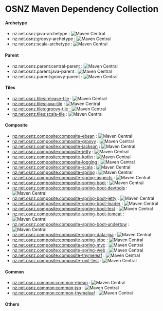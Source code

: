# OSNZ Maven Dependency Collection

#### Archetype
* nz.net.osnz:java-archetype : ![Maven Central](https://img.shields.io/maven-central/v/nz.net.osnz/java-archetype.svg?style=flat-square)
* nz.net.osnz:groovy-archetype : ![Maven Central](https://img.shields.io/maven-central/v/nz.net.osnz/groovy-archetype.svg?style=flat-square)
* nz.net.osnz:scala-archetype : ![Maven Central](https://img.shields.io/maven-central/v/nz.net.osnz/scala-archetype.svg?style=flat-square)

#### Parent
* nz.net.osnz.parent:central-parent : ![Maven Central](https://img.shields.io/maven-central/v/nz.net.osnz.parent/central-parent.svg?style=flat-square)
* nz.net.osnz.parent:java-parent : ![Maven Central](https://img.shields.io/maven-central/v/nz.net.osnz.parent/java-parent.svg?style=flat-square)
* nz.net.osnz.parent:groovy-parent : ![Maven Central](https://img.shields.io/maven-central/v/nz.net.osnz.parent/groovy-parent.svg?style=flat-square)

#### Tiles
* [nz.net.osnz.tiles:release-tile](https://github.com/OSNZ/release-tile) : ![Maven Central](https://img.shields.io/maven-central/v/io.osnz.tiles/release-tile.svg?style=flat-square)
* [nz.net.osnz.tiles:java-tile](https://github.com/OSNZ/java-tile) : ![Maven Central](https://img.shields.io/maven-central/v/io.osnz.tiles/java-tile.svg?style=flat-square)
* [nz.net.osnz.tiles:groovy-tile](https://github.com/OSNZ/groovy-tile) : ![Maven Central](https://img.shields.io/maven-central/v/io.osnz.tiles/groovy-tile.svg?style=flat-square)
* [nz.net.osnz.tiles:scala-tile](https://github.com/OSNZ/scala-tile) : ![Maven Central](https://img.shields.io/maven-central/v/io.osnz.tiles/scala-tile.svg?style=flat-square)

#### Composite
* [nz.net.osnz.composite:composite-ebean](https://github.com/OpenSourceNZ/composite-ebean) : ![Maven Central](https://img.shields.io/maven-central/v/nz.net.osnz.composite/composite-ebean.svg?style=flat-square)
* [nz.net.osnz.composite:composite-groovy](https://github.com/OpenSourceNZ/composite-groovy) : ![Maven Central](https://img.shields.io/maven-central/v/nz.net.osnz.composite/composite-groovy.svg?style=flat-square)
* [nz.net.osnz.composite:composite-jackson](https://github.com/OpenSourceNZ/composite-jackson) : ![Maven Central](https://img.shields.io/maven-central/v/nz.net.osnz.composite/composite-jackson.svg?style=flat-square)
* [nz.net.osnz.composite:composite-jetty](https://github.com/OpenSourceNZ/composite-jetty) : ![Maven Central](https://img.shields.io/maven-central/v/nz.net.osnz.composite/composite-jetty.svg?style=flat-square)
* [nz.net.osnz.composite:composite-kotlin](https://github.com/OpenSourceNZ/composite-kotlin) : ![Maven Central](https://img.shields.io/maven-central/v/nz.net.osnz.composite/composite-kotlin.svg?style=flat-square)
* [nz.net.osnz.composite:composite-logging](https://github.com/OpenSourceNZ/composite-logging) : ![Maven Central](https://img.shields.io/maven-central/v/nz.net.osnz.composite/composite-logging.svg?style=flat-square)
* [nz.net.osnz.composite:composite-scala](https://github.com/OpenSourceNZ/composite-scala) : ![Maven Central](https://img.shields.io/maven-central/v/nz.net.osnz.composite/composite-scala.svg?style=flat-square)
* [nz.net.osnz.composite:composite-spring](https://github.com/OpenSourceNZ/composite-spring) : ![Maven Central](https://img.shields.io/maven-central/v/nz.net.osnz.composite/composite-spring.svg?style=flat-square)
* [nz.net.osnz.composite:composite-spring-aspects](https://github.com/OpenSourceNZ/composite-spring-aspects) : ![Maven Central](https://img.shields.io/maven-central/v/nz.net.osnz.composite/composite-spring-aspects.svg?style=flat-square)
* [nz.net.osnz.composite:composite-spring-boot](https://github.com/OpenSourceNZ/composite-spring-boot) : ![Maven Central](https://img.shields.io/maven-central/v/nz.net.osnz.composite/composite-spring-boot.svg?style=flat-square)
* [nz.net.osnz.composite:composite-spring-boot-devtools](https://github.com/OpenSourceNZ/composite-spring-boot-devtools) : ![Maven Central](https://img.shields.io/maven-central/v/nz.net.osnz.composite/composite-spring-boot-devtools.svg?style=flat-square)
* [nz.net.osnz.composite:composite-spring-boot-jetty](https://github.com/OpenSourceNZ/composite-spring-boot-jetty) : ![Maven Central](https://img.shields.io/maven-central/v/nz.net.osnz.composite/composite-spring-boot-jetty.svg?style=flat-square)
* [nz.net.osnz.composite:composite-spring-boot-loader](https://github.com/OpenSourceNZ/composite-spring-boot-loader) : ![Maven Central](https://img.shields.io/maven-central/v/nz.net.osnz.composite/composite-spring-boot-loader.svg?style=flat-square)
* [nz.net.osnz.composite:composite-spring-boot-test](https://github.com/OpenSourceNZ/composite-spring-boot-test) : ![Maven Central](https://img.shields.io/maven-central/v/nz.net.osnz.composite/composite-spring-boot-test.svg?style=flat-square)
* [nz.net.osnz.composite:composite-spring-boot-tomcat](https://github.com/OpenSourceNZ/composite-spring-boot-tomcat) : ![Maven Central](https://img.shields.io/maven-central/v/nz.net.osnz.composite/composite-spring-boot-tomcat.svg?style=flat-square)
* [nz.net.osnz.composite:composite-spring-boot-undertow](https://github.com/OpenSourceNZ/composite-spring-boot-undertow) : ![Maven Central](https://img.shields.io/maven-central/v/nz.net.osnz.composite/composite-spring-boot-undertow.svg?style=flat-square)
* [nz.net.osnz.composite:composite-spring-data-jpa](https://github.com/OpenSourceNZ/composite-spring-data-jpa) : ![Maven Central](https://img.shields.io/maven-central/v/nz.net.osnz.composite/composite-spring-data-jpa.svg?style=flat-square)
* [nz.net.osnz.composite:composite-spring-jdbc](https://github.com/OpenSourceNZ/composite-spring-jdbc) : ![Maven Central](https://img.shields.io/maven-central/v/nz.net.osnz.composite/composite-spring-jdbc.svg?style=flat-square)
* [nz.net.osnz.composite:composite-spring-mvc](https://github.com/OpenSourceNZ/composite-spring-mvc) : ![Maven Central](https://img.shields.io/maven-central/v/nz.net.osnz.composite/composite-spring-mvc.svg?style=flat-square)
* [nz.net.osnz.composite:composite-spring-web](https://github.com/OpenSourceNZ/composite-spring-web) : ![Maven Central](https://img.shields.io/maven-central/v/nz.net.osnz.composite/composite-spring-web.svg?style=flat-square)
* [nz.net.osnz.composite:composite-thymeleaf](https://github.com/OpenSourceNZ/composite-thymeleaf) : ![Maven Central](https://img.shields.io/maven-central/v/nz.net.osnz.composite/composite-thymeleaf.svg?style=flat-square)
* [nz.net.osnz.composite:composite-unit-test](https://github.com/OpenSourceNZ/composite-unit-test) : ![Maven Central](https://img.shields.io/maven-central/v/nz.net.osnz.composite/composite-unit-test.svg?style=flat-square)


#### Common
* [nz.net.osnz.common:common-ebean](https://github.com/OpenSourceNZ/common-ebean) : ![Maven Central](https://img.shields.io/maven-central/v/nz.net.osnz.common/common-ebean.svg?style=flat-square)
* [nz.net.osnz.common:common-jsp](https://github.com/OpenSourceNZ/common-jsp) : ![Maven Central](https://img.shields.io/maven-central/v/nz.net.osnz.common/common-jsp.svg?style=flat-square)
* [nz.net.osnz.common:common-thymeleaf](https://github.com/OpenSourceNZ/common-thymeleaf) : ![Maven Central](https://img.shields.io/maven-central/v/nz.net.osnz.common/common-thymeleaf.svg?style=flat-square)


#### Others

